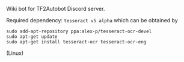 Wiki bot for TF2Autobot Discord server.

Required dependency: `tesseract v5 alpha` which can be obtained by

```
sudo add-apt-repository ppa:alex-p/tesseract-ocr-devel
sudo apt-get update
sudo apt-get install tesseract-ocr tesseract-ocr-eng
```

(Linux)
